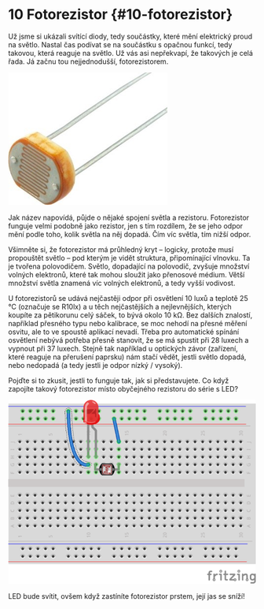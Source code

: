 # 10 Fotorezistor {#10-fotorezistor}

Už jsme si ukázali svítící diody, tedy součástky, které mění elektrický proud na světlo. Nastal čas podívat se na součástku s opačnou funkcí, tedy takovou, která reaguje na světlo. Už vás asi nepřekvapí, že takových je celá řada. Já začnu tou nejjednodušší, fotorezistorem.

![116-1.jpeg](images/00222.jpeg)

Jak název napovídá, půjde o nějaké spojení světla a rezistoru. Fotorezistor funguje velmi podobně jako rezistor, jen s tím rozdílem, že se jeho odpor mění podle toho, kolik světla na něj dopadá. Čím víc světla, tím nižší odpor.

Všimněte si, že fotorezistor má průhledný kryt – logicky, protože musí propouštět světlo – pod kterým je vidět struktura, připomínající vlnovku. Ta je tvořena polovodičem. Světlo, dopadající na polovodič, zvyšuje množství volných elektronů, které tak mohou sloužit jako přenosové médium. Větší množství světla znamená víc volných elektronů, a tedy vyšší vodivost.

U fotorezistorů se udává nejčastěji odpor při osvětlení 10 luxů a teplotě 25 °C (označuje se R10lx) a u těch nejčastějších a nejlevnějších, kterých koupíte za pětikorunu celý sáček, to bývá okolo 10 kΩ. Bez dalších znalostí, například přesného typu nebo kalibrace, se moc nehodí na přesné měření osvitu, ale to ve spoustě aplikací nevadí. Třeba pro automatické spínání osvětlení nebývá potřeba přesně stanovit, že se má spustit při 28 luxech a vypnout při 37 luxech. Stejně tak například u optických závor (zařízení, které reaguje na přerušení paprsku) nám stačí vědět, jestli světlo dopadá, nebo nedopadá (a tedy jestli je odpor nízký / vysoký).

Pojďte si to zkusit, jestli to funguje tak, jak si představujete. Co když zapojíte takový fotorezistor místo obyčejného rezistoru do série s LED?

![117-1.png](images/000236.png)

LED bude svítit, ovšem když zastíníte fotorezistor prstem, její jas se sníží!